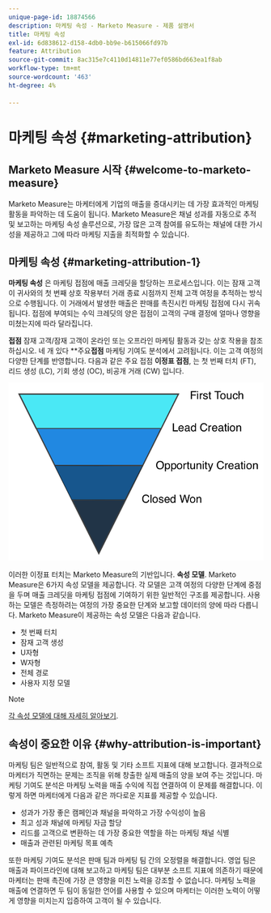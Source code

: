 ```yaml
---
unique-page-id: 18874566
description: 마케팅 속성 - Marketo Measure - 제품 설명서
title: 마케팅 속성
exl-id: 6d838612-d158-4db0-bb9e-b615066fd97b
feature: Attribution
source-git-commit: 8ac315e7c4110d14811e77ef0586bd663ea1f8ab
workflow-type: tm+mt
source-wordcount: '463'
ht-degree: 4%

---
```


# 마케팅 속성 {#marketing-attribution}

## Marketo Measure 시작 {#welcome-to-marketo-measure}

Marketo Measure는 마케터에게 기업의 매출을 증대시키는 데 가장 효과적인 마케팅 활동을 파악하는 데 도움이 됩니다. Marketo Measure은 채널 성과를 자동으로 추적 및 보고하는 마케팅 속성 솔루션으로, 가장 많은 고객 참여를 유도하는 채널에 대한 가시성을 제공하고 그에 따라 마케팅 지출을 최적화할 수 있습니다.

## 마케팅 속성 {#marketing-attribution-1}

**마케팅 속성** 은 마케팅 접점에 매출 크레딧을 할당하는 프로세스입니다. 이는 잠재 고객이 귀사와의 첫 번째 상호 작용부터 거래 종료 시점까지 전체 고객 여정을 추적하는 방식으로 수행됩니다. 이 거래에서 발생한 매출은 판매를 촉진시킨 마케팅 접점에 다시 귀속됩니다. 접점에 부여되는 수익 크레딧의 양은 접점이 고객의 구매 결정에 얼마나 영향을 미쳤는지에 따라 달라집니다.

**접점** 잠재 고객/잠재 고객이 온라인 또는 오프라인 마케팅 활동과 갖는 상호 작용을 참조하십시오. 네 개 있다 **주요&#x200B;**접점** 마케팅 기여도 분석에서 고려됩니다. 이는 고객 여정의 다양한 단계를 반영합니다. 다음과 같은 주요 접점 **이정표 접점**, 는 첫 번째 터치 (FT), 리드 생성 (LC), 기회 생성 (OC), 비공개 거래 (CW) 입니다.

![](assets/1.png)

이러한 이정표 터치는 Marketo Measure의 기반입니다. **속성 모델**. Marketo Measure은 6가지 속성 모델을 제공합니다. 각 모델은 고객 여정의 다양한 단계에 중점을 두며 매출 크레딧을 마케팅 접점에 기여하기 위한 일반적인 구조를 제공합니다. 사용하는 모델은 측정하려는 여정의 가장 중요한 단계와 보고할 데이터의 양에 따라 다릅니다. Marketo Measure이 제공하는 속성 모델은 다음과 같습니다.

* 첫 번째 터치
* 잠재 고객 생성
* U자형
* W자형
* 전체 경로
* 사용자 지정 모델

>[!NOTE]
>
>[각 속성 모델에 대해 자세히 알아보기](/help/introduction-to-marketo-measure/overview-resources/marketo-measure-attribution-models.md).

## 속성이 중요한 이유 {#why-attribution-is-important}

마케팅 팀은 일반적으로 참여, 활동 및 기타 소프트 지표에 대해 보고합니다. 결과적으로 마케터가 직면하는 문제는 조직을 위해 창출한 실제 매출의 양을 보여 주는 것입니다. 마케팅 기여도 분석은 마케팅 노력을 매출 수익에 직접 연결하여 이 문제를 해결합니다. 이렇게 하면 마케터에게 다음과 같은 까다로운 지표를 제공할 수 있습니다.

* 성과가 가장 좋은 캠페인과 채널을 파악하고 가장 수익성이 높음
* 최고 성과 채널에 마케팅 자금 할당
* 리드를 고객으로 변환하는 데 가장 중요한 역할을 하는 마케팅 채널 식별
* 매출과 관련된 마케팅 목표 예측

또한 마케팅 기여도 분석은 판매 팀과 마케팅 팀 간의 오정렬을 해결합니다. 영업 팀은 매출과 파이프라인에 대해 보고하고 마케팅 팀은 대부분 소프트 지표에 의존하기 때문에 마케터는 판매 촉진에 가장 큰 영향을 미친 노력을 강조할 수 없습니다. 마케팅 노력을 매출에 연결하면 두 팀이 동일한 언어를 사용할 수 있으며 마케터는 이러한 노력이 어떻게 영향을 미치는지 입증하여 고객이 될 수 있습니다.
